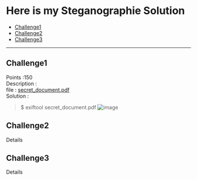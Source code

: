 # Here is my Steganographie Solution
- [Challenge1](#challenge1)
- [Challenge2](#challenge2)
- [Challenge3](#challenge3)

---
## Challenge1
Points :150 <br />
Description : <br />
file : 	[secret_document.pdf](secret_document.pdf) <br />
Solution : 	<br />
>$ exiftool secret_document.pdf
![image](https://github.com/user-attachments/assets/2026e975-c6da-4676-92f1-dbff24128319)



## Challenge2
Details
## Challenge3
Details 

